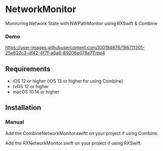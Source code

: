 # NetworkMonitor

Moniroring Network State with NWPathMonitor using RXSwift & Combine

### Demo


https://user-images.githubusercontent.com/100184876/186711301-25a622c3-df42-4f7f-a6a6-89206e078a77.mp4





## Requirements

- iOS 12 or higher (iOS 13 or higher for using Combine)
- tvOS 12 or higher
- macOS 10.14 or higher

## Installation

### Manual

Add the CombineNetworkMonitor.swiftt on your project if using Combine.

Add the RXNetworkMonitor.swift on your project if using RXSwift.
